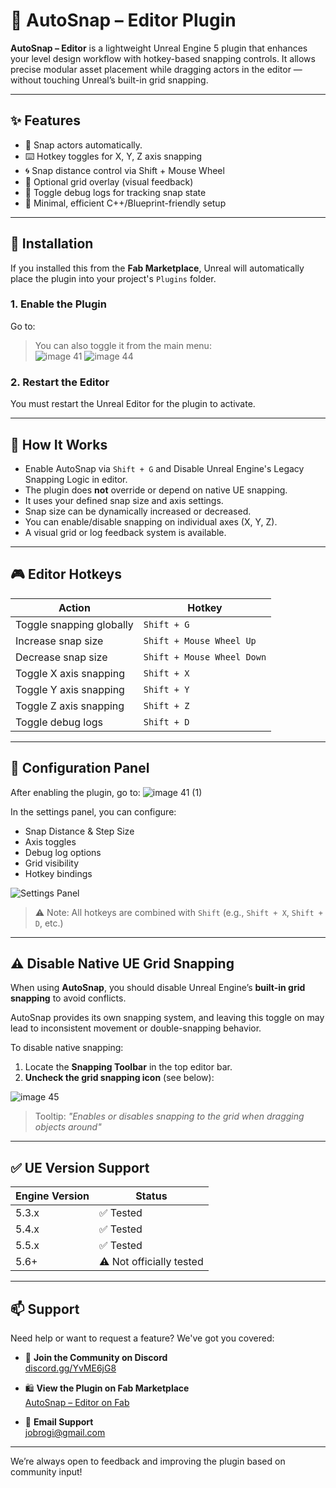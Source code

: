 # 📐 AutoSnap – Editor Plugin

**AutoSnap – Editor** is a lightweight Unreal Engine 5 plugin that enhances your level design workflow with hotkey-based snapping controls. It allows precise modular asset placement while dragging actors in the editor — without touching Unreal’s built-in grid snapping.

---

## ✨ Features

- 🔧 Snap actors automatically.
- ⌨️ Hotkey toggles for X, Y, Z axis snapping
- 🌀 Snap distance control via Shift + Mouse Wheel
- 🧱 Optional grid overlay (visual feedback)
- 🧠 Toggle debug logs for tracking snap state
- 🧩 Minimal, efficient C++/Blueprint-friendly setup

---

## 🔧 Installation

If you installed this from the **Fab Marketplace**, Unreal will automatically place the plugin into your project's `Plugins` folder.

### 1. Enable the Plugin
Go to:
> You can also toggle it from the main menu:  
![image 41](https://github.com/user-attachments/assets/418c5026-e1cb-4cb8-a8c2-6d417edc3863)
![image 44](https://github.com/user-attachments/assets/b1fb13b6-4808-477b-b5d6-84f99216917a)

### 2. Restart the Editor
You must restart the Unreal Editor for the plugin to activate.

---

## 🧠 How It Works

- Enable AutoSnap via  `Shift + G` and Disable Unreal Engine's Legacy Snapping Logic in editor.
- The plugin does **not** override or depend on native UE snapping.
- It uses your defined snap size and axis settings.
- Snap size can be dynamically increased or decreased.
- You can enable/disable snapping on individual axes (X, Y, Z).
- A visual grid or log feedback system is available.

---

## 🎮 Editor Hotkeys

| Action                     | Hotkey             |
|---------------------------|--------------------|
| Toggle snapping globally   | `Shift + G`        |
| Increase snap size         | `Shift + Mouse Wheel Up`   |
| Decrease snap size         | `Shift + Mouse Wheel Down` |
| Toggle X axis snapping     | `Shift + X`        |
| Toggle Y axis snapping     | `Shift + Y`        |
| Toggle Z axis snapping     | `Shift + Z`        |
| Toggle debug logs          | `Shift + D`        |

---

## 🧰 Configuration Panel

After enabling the plugin, go to:
![image 41 (1)](https://github.com/user-attachments/assets/5abba365-036b-4e85-8283-502a535633f8)

In the settings panel, you can configure:

- Snap Distance & Step Size
- Axis toggles
- Debug log options
- Grid visibility
- Hotkey bindings

![Settings Panel](./images/autosnap_settings_panel.png)

> ⚠️ Note: All hotkeys are combined with `Shift` (e.g., `Shift + X`, `Shift + D`, etc.)

---

## ⚠️ Disable Native UE Grid Snapping

When using **AutoSnap**, you should disable Unreal Engine’s **built-in grid snapping** to avoid conflicts.

AutoSnap provides its own snapping system, and leaving this toggle on may lead to inconsistent movement or double-snapping behavior.

To disable native snapping:

1. Locate the **Snapping Toolbar** in the top editor bar.
2. **Uncheck the grid snapping icon** (see below):

![image 45](https://github.com/user-attachments/assets/3eceb9bb-f389-4583-939c-6e353be4a620)

> Tooltip: *"Enables or disables snapping to the grid when dragging objects around"*

---



## ✅ UE Version Support

| Engine Version | Status    |
|----------------|-----------|
| 5.3.x          | ✅ Tested |
| 5.4.x          | ✅ Tested |
| 5.5.x          | ✅ Tested |
| 5.6+           | ⚠️ Not officially tested |

---

## 📫 Support

Need help or want to request a feature? We've got you covered:

- 💬 **Join the Community on Discord**  
  [discord.gg/YvME6jG8](https://discord.gg/YvME6jG8)

- 🛍️ **View the Plugin on Fab Marketplace**  
  [AutoSnap – Editor on Fab](https://www.fab.com/portal/listings/c538576e-e879-4101-9b1e-6d660183b63b/edit)

- 📧 **Email Support**  
  [jobrogi@gmail.com](mailto:jobrogi@gmail.com)

---

We’re always open to feedback and improving the plugin based on community input!

